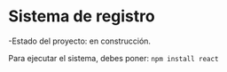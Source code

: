 <h1> Sistema de registro </h1>
-Estado del proyecto: en construcción.

Para ejecutar el sistema, debes poner:
```npm install react```
